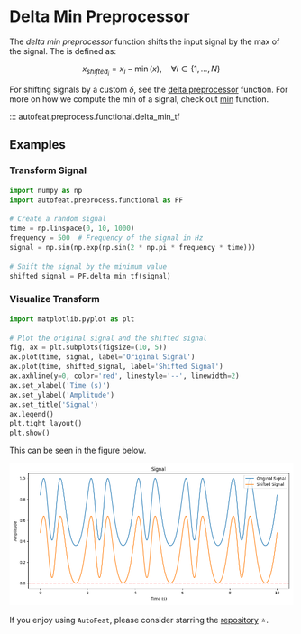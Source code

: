 # Delta Min Preprocessor

The *delta min preprocessor* function shifts the input signal by the max of the signal. The is defined as:

$$
x_{shifted_{i}} = x_{i} - \min({x}), \quad \forall i \in \{1, \dots, N\}
$$

For shifting signals by a custom $\delta$, see the [delta preprocessor](../functional/delta_preprocessor_fn.md) function. For more on how we compute the min of a signal, check out [min](../../functional/min.md) function.

::: autofeat.preprocess.functional.delta_min_tf

## Examples

### Transform Signal

```python
import numpy as np
import autofeat.preprocess.functional as PF

# Create a random signal
time = np.linspace(0, 10, 1000)
frequency = 500  # Frequency of the signal in Hz
signal = np.sin(np.exp(np.sin(2 * np.pi * frequency * time)))

# Shift the signal by the minimum value
shifted_signal = PF.delta_min_tf(signal)
```

### Visualize Transform

```python
import matplotlib.pyplot as plt

# Plot the original signal and the shifted signal
fig, ax = plt.subplots(figsize=(10, 5))
ax.plot(time, signal, label='Original Signal')
ax.plot(time, shifted_signal, label='Shifted Signal')
ax.axhline(y=0, color='red', linestyle='--', linewidth=2)
ax.set_xlabel('Time (s)')
ax.set_ylabel('Amplitude')
ax.set_title('Signal')
ax.legend()
plt.tight_layout()
plt.show()
```

This can be seen in the figure below.

![DeltaMin](../../../assets/delta_min_f_visualize.png)


If you enjoy using `AutoFeat`, please consider starring the [repository](https://github.com/autonlab/AutoFeat) ⭐️.